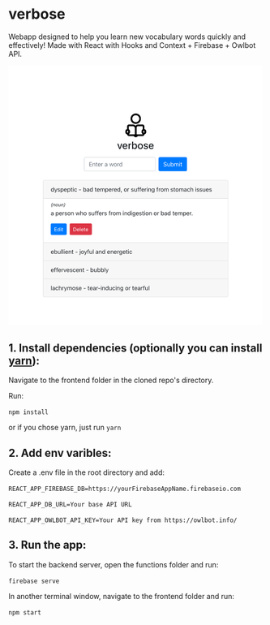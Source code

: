 # verbose

Webapp designed to help you learn new vocabulary words quickly and effectively!
Made with React with Hooks and Context + Firebase + Owlbot API.

<img src="verbose.png" width="500"/>

## 1. Install dependencies (optionally you can install [yarn](https://yarnpkg.com/)):

Navigate to the frontend folder in the cloned repo's directory.

Run:

`npm install`

or if you chose yarn, just run `yarn`

## 2. Add env varibles:

Create a .env file in the root directory and add: 

`REACT_APP_FIREBASE_DB=https://yourFirebaseAppName.firebaseio.com`

`REACT_APP_DB_URL=Your base API URL `

`REACT_APP_OWLBOT_API_KEY=Your API key from https://owlbot.info/`


## 3. Run the app:

To start the backend server, open the functions folder and run:

`firebase serve`

In another terminal window, navigate to the frontend folder and run:

`npm start`
